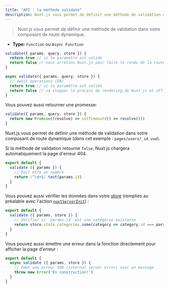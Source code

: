 ```yaml
---
title: "API : la méthode validate"
description: Nuxt.js vous permet de définir une méthode de validation dans votre composant de route dynamique.
---
```


> Nuxt.js vous permet de définir une méthode de validation dans votre composant de route dynamique.

- **Type:** `Function` ou `Async Function`

```js
validate({ params, query, store }) {
  return true // si le paramètre est valide
  return false // nous arrêtons Nuxt.js pour faire le rendu de la route et afficher la page d'erreur
}
```

```js
async validate({ params, query, store }) {
  // await operations (EN)
  return true // si le paramètre est valide
  return false // va stopper le process de rendering de Nuxt.js et afficher la page d'erreur
}
```

Vous pouvez aussi retourner une promesse:

```js
validate({ params, query, store }) {
  return new Promise((resolve) => setTimeout(() => resolve()))
}
```

Nuxt.js vous permet de définir une méthode de validation dans votre composant de route dynamique (dans cet exemple : `pages/users/_id.vue`).

Si la méthode de validation retourne `false`, Nuxt.js chargera automatiquement la page d'erreur 404.

```js
export default {
  validate ({ params }) {
    // Doit être un nombre
    return /^\d+$/.test(params.id)
  }
}
```

Vous pouvez aussi vérifier les données dans votre [store](/guide/vuex-store) (remplies au préalable avec l'action [`nuxtServerInit`](/guide/vuex-store#the-nuxtserverinit-action)) :

```js
export default {
  validate ({ params, store }) {
    // Vérifier si `params.id` est une catégorie existante
    return store.state.categories.some(category => category.id === params.id)
  }
}
```

Vous pouvez aussi émettre une erreur dans la fonction directement pour afficher la page d'erreur :

```js
export default {
  async validate ({ params, store }) {
    // Émet une erreur 500 (internal server error) avec un message
    throw new Error('En construction!')
  }
}
```
